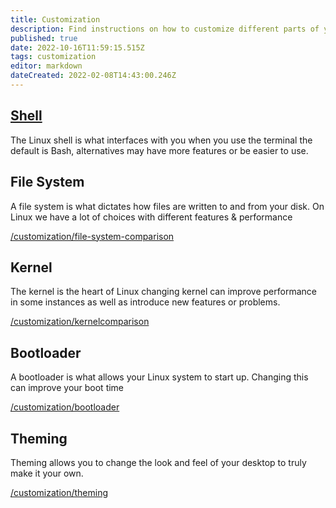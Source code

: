 ```yaml
---
title: Customization
description: Find instructions on how to customize different parts of your linux experience
published: true
date: 2022-10-16T11:59:15.515Z
tags: customization
editor: markdown
dateCreated: 2022-02-08T14:43:00.246Z
---
```


## [Shell](./shell)

The Linux shell is what interfaces with you when you use the terminal the default is Bash, alternatives may have more features or be easier to use.

## File System

A file system is what dictates how files are written to and from your disk. On Linux we have a lot of choices with different features & performance 

[/customization/file-system-comparison](/customization/file-system-comparison)

## Kernel

The kernel is the heart of Linux changing kernel can improve performance in some instances as well as introduce new features or problems.

[/customization/kernelcomparison](/customization/kernelcomparison)

## Bootloader

A bootloader is what allows your Linux system to start up. Changing this can improve your boot time

[/customization/bootloader](/customization/bootloader)

## Theming

Theming allows you to change the look and feel of your desktop to truly make it your own.

[/customization/theming](/customization/theming)